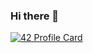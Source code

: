 ### Hi there 👋

[![42 Profile Card](https://1337-readme.vercel.app/api/profile?cursus=42&dark=true&login=babdelka)](mailto:babdelka@student.1337.ma)

<!--
**AbdouBouallaga/AbdouBouallaga** is a ✨ _special_ ✨ repository because its `README.md` (this file) appears on your GitHub profile.

Here are some ideas to get you started:

- 🔭 I’m currently working on ...
- 🌱 I’m currently learning ...
- 👯 I’m looking to collaborate on ...
- 🤔 I’m looking for help with ...
- 💬 Ask me about ...
- 📫 How to reach me: ...
- 😄 Pronouns: ...
- ⚡ Fun fact: ...
-->
